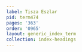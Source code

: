 ```yaml
---
label: Tisza Eszlar
pid: term474
pages: '363'
order: '0965'
layout: generic_index_term
collection: index-headings
---
```

